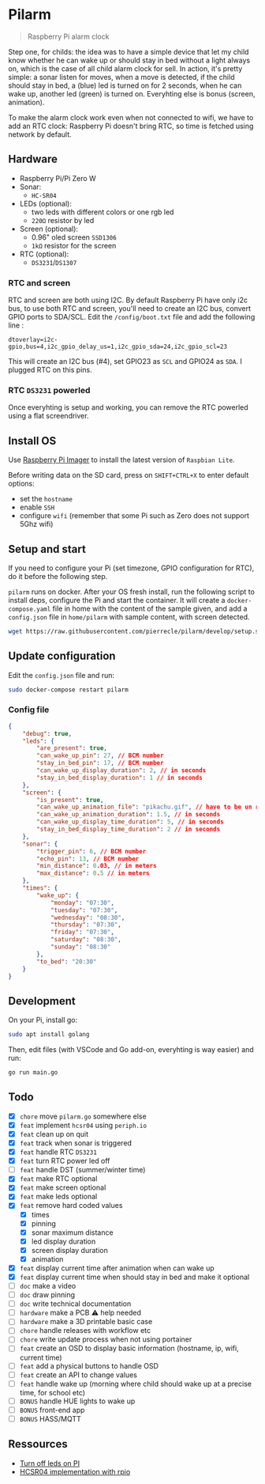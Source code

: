 # Pilarm

> Raspberry Pi alarm clock

Step one, for childs: the idea was to have a simple device that let my child know whether he can wake up or should stay in bed without a light always on, which is the case of all child alarm clock for sell.
In action, it's pretty simple: a sonar listen for moves, when a move is detected, if the child should stay in bed, a (blue) led is turned on for 2 seconds, when he can wake up, another led (green) is turned on. Everyhting else is bonus (screen, animation).

To make the alarm clock work even when not connected to wifi, we have to add an RTC clock: Raspberry Pi doesn't bring RTC, so time is fetched using network by default.

## Hardware

- Raspberry Pi/Pi Zero W
- Sonar:
  - `HC-SR04`
- LEDs (optional):
    - two leds with different colors or one rgb led
    - `220Ω` resistor by led
- Screen (optional):
    - 0.96" oled screen `SSD1306`
    - `1kΩ` resistor for the screen
- RTC (optional):
  - `DS3231`/`DS1307`

### RTC and screen

RTC and screen are both using I2C. By default Raspberry Pi have only i2c bus, to use both RTC and screen, you'll need to create an I2C bus, convert GPIO ports to SDA/SCL.
Edit the `/config/boot.txt` file and add the following line :

```
dtoverlay=i2c-gpio,bus=4,i2c_gpio_delay_us=1,i2c_gpio_sda=24,i2c_gpio_scl=23
```

This will create an I2C bus (#4), set GPIO23 as `SCL` and GPIO24 as `SDA`. I plugged RTC on this pins.


### RTC `DS3231` powerled

Once everyhting is setup and working, you can remove the RTC powerled using a flat screendriver.

## Install OS

Use [Raspberry Pi Imager](https://www.raspberrypi.com/software/) to install the latest version of `Raspbian Lite`.

Before writing data on the SD card, press on `SHIFT+CTRL+X` to enter default options:
- set the `hostname`
- enable `SSH`
- configure `wifi` (remember that some Pi such as Zero does not support 5Ghz wifi)

## Setup and start

If you need to configure your Pi (set timezone, GPIO configuration for RTC), do it before the following step.

`pilarm` runs on docker. After your OS fresh install, run the following script to install deps, configure the Pi and start the container.
It will create a `docker-compose.yaml` file in home with the content of the sample given, and add a `config.json` file in `home/pilarm` with sample content, with screen detected.

```bash
wget https://raw.githubusercontent.com/pierrecle/pilarm/develop/setup.sh  -O - | bash
```

## Update configuration

Edit the `config.json` file and run:

```bash
sudo docker-compose restart pilarm
```

### Config file

```json
{
    "debug": true,
    "leds": {
        "are_present": true,
        "can_wake_up_pin": 27, // BCM number
        "stay_in_bed_pin": 17, // BCM number
        "can_wake_up_display_duration": 2, // in seconds
        "stay_in_bed_display_duration": 1 // in seconds
    },
    "screen": {
        "is_present": true,
        "can_wake_up_animation_file": "pikachu.gif", // have to be un ressources folder
        "can_wake_up_animation_duration": 1.5, // in seconds
        "can_wake_up_display_time_duration": 5, // in seconds
        "stay_in_bed_display_time_duration": 2 // in seconds
    },
    "sonar": {
        "trigger_pin": 6, // BCM number
        "echo_pin": 13, // BCM number
        "min_distance": 0.03, // in meters
        "max_distance": 0.5 // in meters
    },
    "times": {
        "wake_up": {
            "monday": "07:30",
            "tuesday": "07:30",
            "wednesday": "08:30",
            "thursday": "07:30",
            "friday": "07:30",
            "saturday": "08:30",
            "sunday": "08:30"
        },
        "to_bed": "20:30"
    }
}
```

## Development

On your Pi, install go:
```bash
sudo apt install golang
```

Then, edit files (with VSCode and Go add-on, everyhting is way easier) and run:
```bash
go run main.go
```

## Todo

- [x] `chore` move `pilarm.go` somewhere else
- [x] `feat` implement `hcsr04` using `periph.io`
- [x] `feat` clean up on quit
- [x] `feat` track when sonar is triggered
- [x] `feat` handle RTC `DS3231`
- [x] `feat` turn RTC power led off
- [ ] `feat` handle DST (summer/winter time)
- [x] `feat` make RTC optional
- [x] `feat` make screen optional
- [x] `feat` make leds optional
- [x] `feat` remove hard coded values
  - [x] times
  - [x] pinning
  - [x] sonar maximum distance
  - [x] led display duration
  - [x] screen display duration
  - [x] animation
- [x] `feat` display current time after animation when can wake up
- [x] `feat` display current time when should stay in bed and make it optional
- [ ] `doc` make a video
- [ ] `doc` draw pinning
- [ ] `doc` write technical documentation
- [ ] `hardware` make a PCB :warning: help needed
- [ ] `hardware` make a 3D printable basic case
- [ ] `chore` handle releases with workflow etc
- [ ] `chore` write update process when not using portainer
- [ ] `feat` create an OSD to display basic information (hostname, ip, wifi, current time)
- [ ] `feat` add a physical buttons to handle OSD
- [ ] `feat` create an API to change values
- [ ] `feat` handle wake up (morning where child should wake up at a precise time, for school etc)
- [ ] `BONUS` handle HUE lights to wake up
- [ ] `BONUS` front-end app
- [ ] `BONUS` HASS/MQTT

## Ressources

- [Turn off leds on PI](https://n.ethz.ch/~dbernhard/disable-led-on-a-raspberry-pi.html)
- [HCSR04 implementation with rpio](https://github.com/raspberrypi-go-drivers/hcsr04)